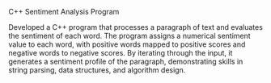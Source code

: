 C++ Sentiment Analysis Program

Developed a C++ program that processes a paragraph of text and evaluates the sentiment of each word. The program assigns a numerical sentiment value to each word, with positive words mapped to positive scores and negative words to negative scores. By iterating through the input, it generates a sentiment profile of the paragraph, demonstrating skills in string parsing, data structures, and algorithm design.
